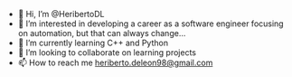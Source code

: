 - 👋 Hi, I’m @HeribertoDL
- 👀 I’m interested in developing a career as a software engineer focusing on automation, but that can always change...
- 🌱 I’m currently learning C++ and Python
- 💞️ I’m looking to collaborate on learning projects
- 📫 How to reach me heriberto.deleon98@gmail.com

<!---
HeribertoDL/HeribertoDL is a ✨ special ✨ repository because its `README.md` (this file) appears on your GitHub profile.
You can click the Preview link to take a look at your changes.
--->
